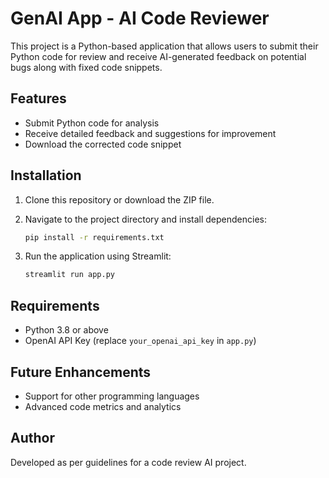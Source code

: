 
# GenAI App - AI Code Reviewer

This project is a Python-based application that allows users to submit their Python code for review and receive AI-generated feedback on potential bugs along with fixed code snippets.

## Features
- Submit Python code for analysis
- Receive detailed feedback and suggestions for improvement
- Download the corrected code snippet

## Installation
1. Clone this repository or download the ZIP file.
2. Navigate to the project directory and install dependencies:
    ```bash
    pip install -r requirements.txt
    ```

3. Run the application using Streamlit:
    ```bash
    streamlit run app.py
    ```

## Requirements
- Python 3.8 or above
- OpenAI API Key (replace `your_openai_api_key` in `app.py`)

## Future Enhancements
- Support for other programming languages
- Advanced code metrics and analytics

## Author
Developed as per guidelines for a code review AI project.
